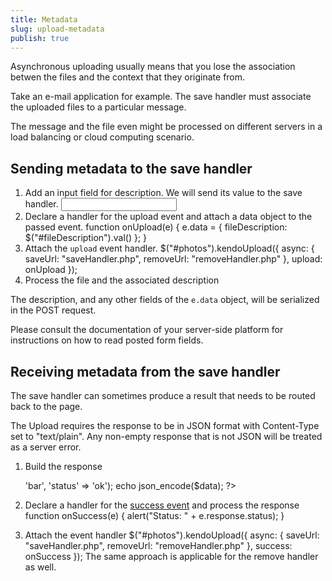 ```yaml
---
title: Metadata
slug: upload-metadata
publish: true
---
```


Asynchronous uploading usually means that you lose the association betwen the files and the context that they originate from.

Take an e-mail application for example. The save handler must associate the uploaded files to a particular message.

The message and the file even might be processed on different servers in a load balancing or cloud computing scenario.

## Sending metadata to the save handler

1. Add an input field for description. We will send its value to the save handler.
        <input type="text" id="fileDescription" />
2. Declare a handler for the upload event and attach a data object to the passed event.
        function onUpload(e) {
            e.data = {
                fileDescription: $("#fileDescription").val()
            };
        }
3. Attach the `upload` event handler.
        $("#photos").kendoUpload({
            async: {
                saveUrl: "saveHandler.php",
                removeUrl: "removeHandler.php"
            },
            upload: onUpload
        });
4. Process the file and the associated description

The description, and any other fields of the `e.data` object, will be serialized in the POST request.

Please consult the documentation of your server-side platform for instructions on how to read posted form fields.

## Receiving metadata from the save handler

The save handler can sometimes produce a result that needs to be routed back to the page.

The Upload requires the response to be in JSON format with Content-Type set to "text/plain". Any non-empty response that is not JSON will be treated as a server error.

1. Build the response

    <?php

        header('Content-Type: text/plain;');
    
        $data = array('foo' => 'bar', 'status' => 'ok');
    
        echo json_encode($data);
    ?>

2. Declare a handler for the [success event](http://www.kendoui.com/documentation/ui-widgets/upload/events.aspx#success) and process the response
        function onSuccess(e) {
            alert("Status: " + e.response.status);
        }
3. Attach the event handler
        $("#photos").kendoUpload({
            async: {
                saveUrl: "saveHandler.php",
                removeUrl: "removeHandler.php"
            },
            success: onSuccess
        });
The same approach is applicable for the remove handler as well.
